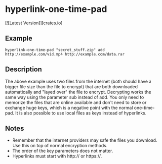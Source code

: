 # hyperlink-one-time-pad

[![Latest Version]][crates.io]

## Example
```
hyperlink-one-time-pad "secret_stuff.zip" add http://example.com/vid.mp4 http://example.com/data.rar
```

## Description
The above example uses two files from the internet (both should have a bigger file size than the file to encrypt) that are both downloaded automatically and "layed over" the file to encrypt. Decrypting works the same way using the parameter sub instead of add. You only need to memorize the files that are online available and don't need to store or exchange huge keys, which is a negative point with the normal one-time-pad. It is also possible to use local files as keys instead of hyperlinks.

## Notes
- Remember that the internet providers may safe the files you download. Use this on top of normal encryption methods.
- The order of the key parameters does not matter.
- Hyperlinks must start with http:// or https://.
 

